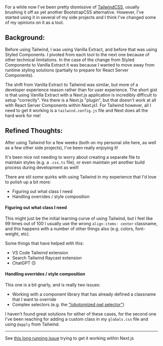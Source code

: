 For a while now I've been pretty dismissive of
[TailwindCSS](https://tailwindcss.com/), usually brushing it off as yet another
BootstrapCSS alternative. However, I've started using it in several of my side
projects and I think I've changed some of my opinions on it as a tool.

## Background:

Before using Tailwind, I was using Vanilla Extract, and before that was using
Styled Components. I pivoted from each tool to the next one because of other
technical limitations. In the case of the change from Styled Components to
Vanilla Extract it was because I wanted to move away from runtime styling
solutions (partially to prepare for React Server Components).

The shift from Vanilla Extract to Tailwind was similar, but more of a developer
experience reason rather than for user experience. The short gist is that using
Vanilla Extract with a Next.js application is incredibly difficult to setup
"correctly". Yes there is a Next.js "plugin", but that doesn't work at all with
React Server Components within Next.js<Ref id="1">1</Ref>. For Tailwind however,
all I need to get it working is a `tailwind.config.js` file and Next does all
the hard work for me!

## Refined Thoughts:

After using Tailwind for a few weeks (both on my personal site here, as well as
a few other side projects), I've been really enjoying it!

It's been nice not needing to worry about creating a separate file to maintain
styles (e.g. a `.css.ts` file), or even maintain yet another build process
during development as well!

There are stil some quirks with using Tailwind in my experience that I'd love to
polish up a bit more:

- Figuring out what class I need
- Handling overrides / style composition

#### Figuring out what class I need

This might just be the initial learning curve of using Tailwind, but I feel like
99 times out of 100 I usually use the wrong `align-items: center` classname, and
this happens with a number of other things also (e.g. colors, font-weight, etc).

Some things that have helped with this:

- VS Code Tailwind extension
- Search Tailwind Raycast extension
- ChatGPT 🙃

#### Handling overrides / style composition

This one is a bit gnarly, and is really two issues:

- Working with a component library that has already defined a classname that I
  want to override
- Complex selectors (e.g. the
  ["lobotomized owl selector"](https://alistapart.com/article/axiomatic-css-and-lobotomized-owls/))

I haven't found great solutions for either of these cases, for the second one
I've been reaching for adding a custom class in my `globals.css` file and using
`@apply` from Tailwind.

---

<Footnote id="1">See
[this long running issue](https://github.com/vanilla-extract-css/vanilla-extract/issues/929)
trying to get it working within Next.js</Footnote>
